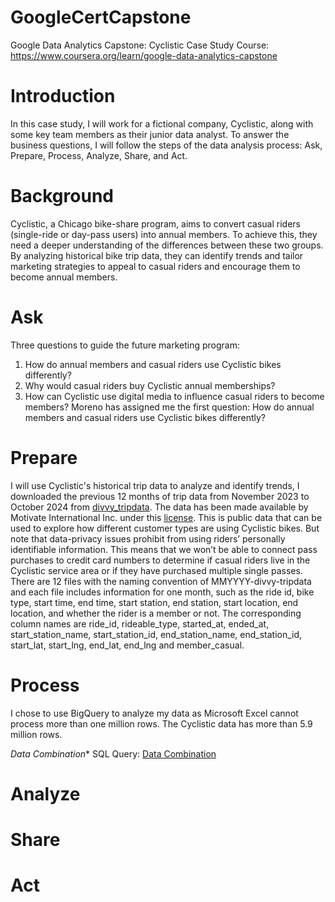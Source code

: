 # GoogleCertCapstone
Google Data Analytics Capstone: Cyclistic Case Study
Course: https://www.coursera.org/learn/google-data-analytics-capstone 
# Introduction
In this case study, I will work for a fictional company, Cyclistic, along with some key team members as their junior data analyst. To answer the business questions, I will follow the steps of the data analysis process: Ask, Prepare, Process, Analyze, Share, and Act. 
# Background
Cyclistic, a Chicago bike-share program, aims to convert casual riders (single-ride or day-pass users) into annual members. To achieve this, they need a deeper understanding of the differences between these two groups. By analyzing historical bike trip data, they can identify trends and tailor marketing strategies to appeal to casual riders and encourage them to become annual members.
# Ask
Three questions to guide the future marketing program:
1. How do annual members and casual riders use Cyclistic bikes differently?
2. Why would casual riders buy Cyclistic annual memberships?
3. How can Cyclistic use digital media to influence casual riders to become members?
Moreno has assigned me the first question: How do annual members and casual riders use Cyclistic bikes differently?
# Prepare
I will use Cyclistic's historical trip data to analyze and identify trends, I downloaded the previous 12 months of trip data from November 2023 to October 2024 from [divvy_tripdata](https://divvytripdata.s3.amazonaws.com/index.html). The data has been made available by Motivate International Inc. under this [license](https://divvybikes.com/data-license-agreement).
This is public data that can be used to explore how different customer types are using Cyclistic bikes. But note that data-privacy issues prohibit from using riders’ personally identifiable information. This means that we won’t be able to connect pass purchases to credit card numbers to determine if casual riders live in the Cyclistic service area or if they have purchased multiple single passes.
There are 12 files with the naming convention of MMYYYY-divvy-tripdata and each file includes information for one month, such as the ride id, bike type, start time, end time, start station, end station, start location, end location, and whether the rider is a member or not. The corresponding column names are ride_id, rideable_type, started_at, ended_at, start_station_name, start_station_id, end_station_name, end_station_id, start_lat, start_lng, end_lat, end_lng and member_casual.
# Process
I chose to use BigQuery to analyze my data as Microsoft Excel cannot process more than one million rows. The Cyclistic data has more than 5.9 million rows. 

*Data Combination**
SQL Query: [Data Combination](https://github.com/maryjanex/GoogleCertCapstone/blob/main/Data%20Combination)

# Analyze
# Share
# Act
